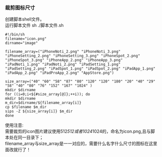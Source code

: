 ### 裁剪图标尺寸

创建脚本shell文件。  
运行脚本文件 sh ./脚本文件.sh  
```
#!/bin/sh
filename="icon.png"
dirname="image"

filename_array=("iPhoneNoti_2.png" "iPhoneNoti_3.png" "iPhoneSetting_2.png" "iPhoneSetting_3.png" "iPhoneSpot_2.png" "iPhoneSpot_3.png" "iPhoneApp_2.png" "iPhoneApp_3.png" "iPadNoti_1.png" "iPadNoti_2.png" "iPadSetting_1.png" "iPadSetting_2.png" "iPadSpot_1.png" "iPadSpot_2.png" "iPadApp_1.png" "iPadApp_2.png" "iPadProApp_2.png" "AppStore.png")

size_array=("40" "60" "58" "87" "80" "120" "120" "180" "20" "40" "29" "58" "40" "80" "76" "152" "167" "1024" )
mkdir $dirname
for ((i=0;i<${#size_array[@]};++i)); do
mkdir $dirname
m_dir=$dirname/${filename_array[i]}
cp $filename $m_dir
sips -Z ${size_array[i]} $m_dir
done
```

使用注意:  
需要裁剪的icon图片建议使用512*512或者1024*1024的，命名为icon.png,且与脚本处在同一目录下；  
filename_array与size_array是一一对应的，需要什么名字什么尺寸的图标在这里面改就行了！  

